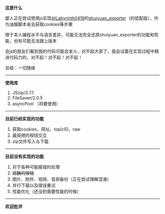 **这是什么**

鄙人正在尝试使用js实现[@Labyrinth0419](https://github.com/Labyrinth0419/)的[shuiyuan_exporter](https://github.com/Labyrinth0419/shuiyuan_exporter)（的低配版），作为油猴脚本省去获取cookies等步骤

限于本人编程水平与语言差异，可能无法完全还原shuiyuan_exporter的功能和性能，也有可能无法跟上版本

会js的朋友们看到我的代码可能会发火，对不起大家了，我会试着在实现过程中精进代码力的，对不起！对不起！对不起！

总结：一切随缘

---

**使用库**

1. JSzip/3.7.1
2. FileSaver/2.0.5
3. asyncPool （将要使用）

---

**目前已经实现的功能**

1. 获取cookies，网址，topicID，raw
2. 最简陋的按钮交互
3. zip文件写入与下载

---

**目前没有实现的功能**

1. 对于各种可能报错的处理
2. ~~炫酷的按钮~~
3. 图片、附件、视频、音频备份（正在尝试理解混淆）
4. 并行下载以及错误重试
5. 性能优化（还没到需要性能的时候）

---

**欢迎批评**